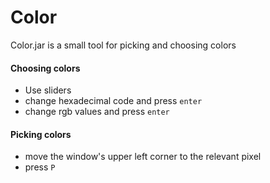 # Color
Color.jar is a small tool for picking and choosing colors

#### Choosing colors
- Use sliders
- change hexadecimal code and press `enter`
- change rgb values and press `enter`


#### Picking colors
- move the window's upper left corner to the relevant pixel
- press `P`
